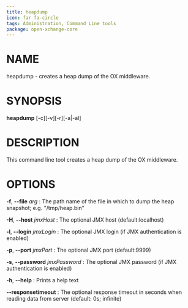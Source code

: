 ```yaml
---
title: heapdump
icon: far fa-circle
tags: Administration, Command Line tools
package: open-xchange-core
---
```


# NAME

heapdump - creates a heap dump of the OX middleware.

# SYNOPSIS

**heapdump** [-c][-v][-r][-a|-al]

# DESCRIPTION

This command line tool creates a heap dump of the OX middleware.

# OPTIONS

**-f**, **--file** *arg*
: The path name of the file in which to dump the heap snapshot; e.g. "/tmp/heap.bin"

**-H**, **--host** *jmxHost*
: The optional JMX host (default:localhost)

**-l**, **--login** *jmxLogin*
: The optional JMX login (if JMX authentication is enabled)

**-p**, **--port** *jmxPort*
: The optional JMX port (default:9999)

**-s**, **--password** *jmxPassword*
: The optional JMX password (if JMX authentication is enabled)

**-h**, **--help**
: Prints a help text

**--responsetimeout**
: The optional response timeout in seconds when reading data from server (default: 0s; infinite)
